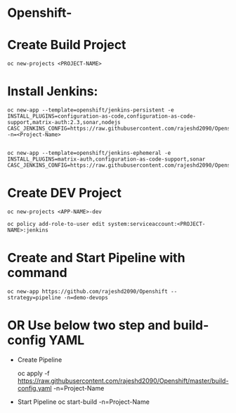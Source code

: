 # Openshift-

# Create Build Project

    oc new-projects <PROJECT-NAME>
    
   
# Install Jenkins:
    oc new-app --template=openshift/jenkins-persistent -e INSTALL_PLUGINS=configuration-as-code,configuration-as-code-support,matrix-auth:2.3,sonar,nodejs CASC_JENKINS_CONFIG=https://raw.githubusercontent.com/rajeshd2090/Openshift/master/Jenkins.yaml -n=<Project-Name>
    
    
    oc new-app --template=openshift/jenkins-ephemeral -e INSTALL_PLUGINS=matrix-auth,configuration-as-code-support,sonar  CASC_JENKINS_CONFIG=https://raw.githubusercontent.com/rajeshd2090/Openshift/master/Jenkins.yaml
    
    
# Create DEV Project
 
    oc new-projects <APP-NAME>-dev
    
    oc policy add-role-to-user edit system:serviceaccount:<PROJECT-NAME>:jenkins
    
# Create and Start Pipeline with command
    oc new-app https://github.com/rajeshd2090/Openshift --strategy=pipeline -n=demo-devops

# OR Use below two step and build-config YAML

  * Create Pipeline

    oc apply -f https://raw.githubusercontent.com/rajeshd2090/Openshift/master/build-config.yaml -n=Project-Name
   
  * Start Pipeline
    oc start-build <Pipeline-Name> -n=Project-Name
